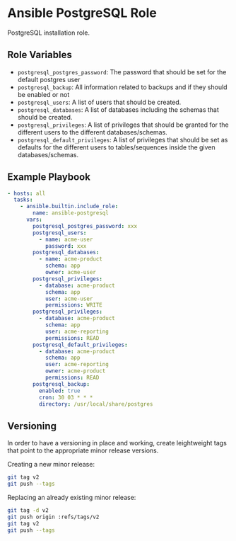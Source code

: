# Ansible PostgreSQL Role

PostgreSQL installation role.

## Role Variables

- `postgresql_postgres_password`: The password that should be set for the default postgres user
- `postgresql_backup`: All information related to backups and if they should be enabled or not
- `postgresql_users`: A list of users that should be created.
- `postgresql_databases`: A list of databases including the schemas that should be created.
- `postgresql_privileges`: A list of privileges that should be granted for the different users to the different databases/schemas.
- `postgresql_default_privileges`: A list of privileges that should be set as defaults for the different users to tables/sequences inside the given databases/schemas.

## Example Playbook

```yaml
- hosts: all
  tasks:
    - ansible.builtin.include_role:
        name: ansible-postgresql
      vars:
        postgresql_postgres_password: xxx
        postgresql_users:
          - name: acme-user
            password: xxx
        postgresql_databases:
          - name: acme-product
            schema: app
            owner: acme-user
        postgresql_privileges:
          - database: acme-product
            schema: app
            user: acme-user
            permissions: WRITE
        postgresql_privileges:
          - database: acme-product
            schema: app
            user: acme-reporting
            permissions: READ
        postgresql_default_privileges:
          - database: acme-product
            schema: app
            user: acme-reporting
            owner: acme-product
            permissions: READ
        postgresql_backup:
          enabled: true
          cron: 30 03 * * *
          directory: /usr/local/share/postgres
```

## Versioning

In order to have a versioning in place and working, create leightweight tags that point to the appropriate minor release versions.

Creating a new minor release:

```bash
git tag v2
git push --tags
```

Replacing an already existing minor release:

```bash
git tag -d v2
git push origin :refs/tags/v2
git tag v2
git push --tags
```
